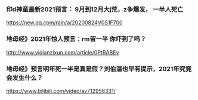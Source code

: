 ### 印d神童最新2021预言： 9月到12月大j荒，z争爆发， 一半人死亡
https://new.qq.com/rain/a/20200824V0S1F700

### 地母经》2021年惊人预言：rm留一半 你吓到了吗？
http://www.yidianzixun.com/article/0PtRABEv

### 地母经》预言明年死一半是真是假？刘伯温也早有提示，2021年究竟会发生什么？
https://www.bilibili.com/video/av712956331/
